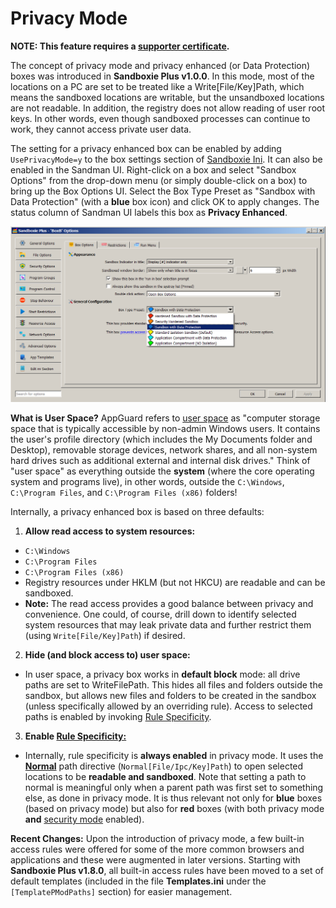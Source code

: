 # Privacy Mode

**NOTE: This feature requires a [supporter certificate](https://sandboxie-plus.com/supporter-certificate/).**

The concept of privacy mode and privacy enhanced (or Data Protection) boxes was introduced in **Sandboxie Plus v1.0.0**.
In this mode, most of the locations on a PC are set to be treated like a Write[File/Key]Path, which means the sandboxed locations are writable, but the unsandboxed locations are not readable.
In addition, the registry does not allow reading of user root keys. In other words, even though sandboxed processes can continue to work, they cannot access private user data.

The setting for a privacy enhanced box can be enabled by adding `UsePrivacyMode=y` to the box settings section of [Sandboxie Ini](SandboxieIni.md). It can also be enabled in the Sandman UI. Right-click on a box and select "Sandbox Options" from the drop-down menu (or simply double-click on a box) to bring up the Box Options UI. Select the Box Type Preset as "Sandbox with Data Protection" (with a **blue** box icon) and click OK to apply changes. The status column of Sandman UI labels this box as **Privacy Enhanced**.

![](../Media/Box_PrivacyMode.png)

**What is User Space?** AppGuard refers to [user space](https://malwaretips.com/threads/run-by-smartscreen-utility.65145/post-561364) as "computer storage space that is typically accessible by non-admin Windows users. It contains the user's profile directory (which includes the My Documents folder and Desktop), removable storage devices, network shares, and all non-system hard drives such as additional external and internal disk drives." Think of "user space" as everything outside the **system** (where the core operating system and programs live), in other words, outside the `C:\Windows`, `C:\Program Files`, and `C:\Program Files (x86)` folders!

Internally, a privacy enhanced box is based on three defaults:
1. **Allow read access to system resources:**
- `C:\Windows`
- `C:\Program Files`
- `C:\Program Files (x86)`
- Registry resources under HKLM (but not HKCU) are readable and can be sandboxed.
- **Note:** The read access provides a good balance between privacy and convenience. One could, of course, drill down to identify selected system resources that may leak private data and further restrict them (using `Write[File/Key]Path`) if desired.

2. **Hide (and block access to) user space:**
- In user space, a privacy box works in **default block** mode: all drive paths are set to WriteFilePath. This hides all files and folders outside the sandbox, but allows new files and folders to be created in the sandbox (unless specifically allowed by an overriding rule). Access to selected paths is enabled by invoking [Rule Specificity](../PlusContent/RuleSpecificity.md).

3. **Enable [Rule Specificity:](../PlusContent/RuleSpecificity.md)**
- Internally, rule specificity is **always enabled** in privacy mode. It uses the **[Normal](../Content/NormalFilePath.md)** path directive (`Normal[File/Ipc/Key]Path`) to open selected locations to be **readable and sandboxed**. Note that setting a path to normal is meaningful only when a parent path was first set to something else, as done in privacy mode. It is thus relevant not only for **blue**  boxes (based on privacy mode) but also for **red** boxes (with both privacy mode **and** [security mode](../PlusContent/security-mode.md) enabled).

**Recent Changes:** Upon the introduction of privacy mode, a few built-in access rules were offered for some of the more common browsers and applications and these were augmented in later versions. Starting with **Sandboxie Plus v1.8.0**, all built-in access rules have been moved to a set of default templates (included in the file **Templates.ini** under the `[TemplatePModPaths]` section) for easier management.

